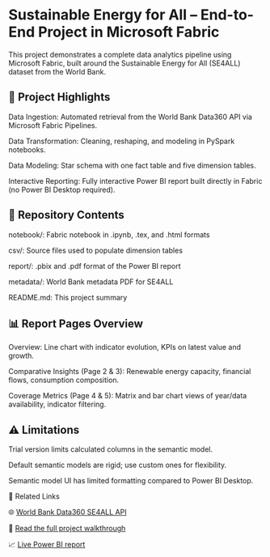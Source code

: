 # Sustainable Energy for All – End-to-End Project in Microsoft Fabric
This project demonstrates a complete data analytics pipeline using Microsoft Fabric, built around the Sustainable Energy for All (SE4ALL) dataset from the World Bank.


## 🔗  Project Highlights

Data Ingestion: Automated retrieval from the World Bank Data360 API via Microsoft Fabric Pipelines.

Data Transformation: Cleaning, reshaping, and modeling in PySpark notebooks.

Data Modeling: Star schema with one fact table and five dimension tables.

Interactive Reporting: Fully interactive Power BI report built directly in Fabric (no Power BI Desktop required).


## 📁 Repository Contents

notebook/: Fabric notebook in .ipynb, .tex, and .html formats

csv/: Source files used to populate dimension tables

report/: .pbix and .pdf format of the Power BI report

metadata/: World Bank metadata PDF for SE4ALL

README.md: This project summary


## 📊 Report Pages Overview

Overview: Line chart with indicator evolution, KPIs on latest value and growth.

Comparative Insights (Page 2 & 3): Renewable energy capacity, financial flows, consumption composition.

Coverage Metrics (Page 4 & 5): Matrix and bar chart views of year/data availability, indicator filtering.


## ⚠ Limitations

Trial version limits calculated columns in the semantic model.

Default semantic models are rigid; use custom ones for flexibility.

Semantic model UI has limited formatting compared to Power BI Desktop.

📎 Related Links

🌐 [World Bank Data360 SE4ALL API](https://data360.worldbank.org/en/api?datasetid=WB_SE4ALL)

📘 [Read the full project walkthrough](https://pitxunet.github.io/2025/05/28/Fabric-End-to-End-project.html)

📈 [Live Power BI report](https://app.powerbi.com/reportEmbed?reportId=6c093c51-38d0-45bc-a5cf-ada257a7f33b&autoAuth=true&ctid=e5d15069-41a2-48be-a3f3-d7f52db16425)
